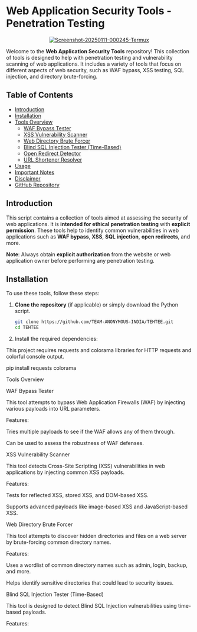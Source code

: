 # Web Application Security Tools - Penetration Testing

<p align="center">
  <a href="https://ibb.co/7Q0QXS9">
    <img src="https://i.ibb.co/MfJfsgX/Screenshot-20250111-000245-Termux.jpg" alt="Screenshot-20250111-000245-Termux" border="0">
  </a>
</p>

Welcome to the **Web Application Security Tools** repository! This collection of tools is designed to help with penetration testing and vulnerability scanning of web applications. It includes a variety of tools that focus on different aspects of web security, such as WAF bypass, XSS testing, SQL injection, and directory brute-forcing.

## Table of Contents

- [Introduction](#introduction)
- [Installation](#installation)
- [Tools Overview](#tools-overview)
  - [WAF Bypass Tester](#waf-bypass-tester)
  - [XSS Vulnerability Scanner](#xss-vulnerability-scanner)
  - [Web Directory Brute Forcer](#web-directory-brute-forcer)
  - [Blind SQL Injection Tester (Time-Based)](#blind-sql-injection-tester-time-based)
  - [Open Redirect Detector](#open-redirect-detector)
  - [URL Shortener Resolver](#url-shortener-resolver)
- [Usage](#usage)
- [Important Notes](#important-notes)
- [Disclaimer](#disclaimer)
- [GitHub Repository](#github-repository)

## Introduction

This script contains a collection of tools aimed at assessing the security of web applications. It is **intended for ethical penetration testing** with **explicit permission**. These tools help to identify common vulnerabilities in web applications such as **WAF bypass**, **XSS**, **SQL injection**, **open redirects**, and more.

**Note**: Always obtain **explicit authorization** from the website or web application owner before performing any penetration testing.

## Installation

To use these tools, follow these steps:

1. **Clone the repository** (if applicable) or simply download the Python script.

   ```bash
   git clone https://github.com/TEAM-ANONYMOUS-INDIA/TEHTEE.git
   cd TEHTEE

2. Install the required dependencies:

This project requires requests and colorama libraries for HTTP requests and colorful console output.

pip install requests colorama



Tools Overview

WAF Bypass Tester

This tool attempts to bypass Web Application Firewalls (WAF) by injecting various payloads into URL parameters.

Features:

Tries multiple payloads to see if the WAF allows any of them through.

Can be used to assess the robustness of WAF defenses.


XSS Vulnerability Scanner

This tool detects Cross-Site Scripting (XSS) vulnerabilities in web applications by injecting common XSS payloads.

Features:

Tests for reflected XSS, stored XSS, and DOM-based XSS.

Supports advanced payloads like image-based XSS and JavaScript-based XSS.


Web Directory Brute Forcer

This tool attempts to discover hidden directories and files on a web server by brute-forcing common directory names.

Features:

Uses a wordlist of common directory names such as admin, login, backup, and more.

Helps identify sensitive directories that could lead to security issues.


Blind SQL Injection Tester (Time-Based)

This tool is designed to detect Blind SQL Injection vulnerabilities using time-based payloads.

Features:

